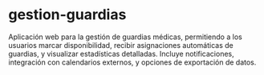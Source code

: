 # gestion-guardias
Aplicación web para la gestión de guardias médicas, permitiendo a los usuarios marcar disponibilidad, recibir asignaciones automáticas de guardias, y visualizar estadísticas detalladas. Incluye notificaciones, integración con calendarios externos, y opciones de exportación de datos.
